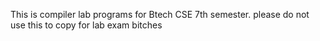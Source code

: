 This is compiler lab programs for Btech CSE 7th semester.
please do not use this to copy for lab exam bitches
